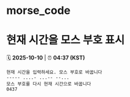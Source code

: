# morse_code
# 현재 시간을 모스 부호 표시
<!-- MORSE_TIME_START -->
🗓️ **2025-10-10** | ⏰ **04:37 (KST)**

```
현재 시간을 입력하세요. 모스 부호로 바꿉니다
----- ....- ...-- --...
모스 부호를 다시 현재 시간으로 바꿉니다
0437
```
<!-- MORSE_TIME_END -->
